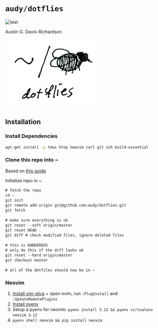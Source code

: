 # `audy/dotflies`

![test](https://github.com/audy/dotflies/actions/workflows/test.yml/badge.svg)

Austin G. Davis-Richardson

![~/. (fly)](./logo.png?raw=true)

## Installation

### Install Dependencies

```sh
apt-get install -y tmux htop neovim curl git zsh build-essential
```

### Clone this repo into ~

Based on [this guide](https://queensidecastle.com/guides/tracking-your-home-directory-in-git-part-1)

Initialize repo in ~

```
# fetch the repo
cd ~
git init
git remote add origin git@github.com:audy/dotflies.git
git fetch

# make sure everything is ok
git reset --soft origin/master
git reset HEAD .
git diff # check modified files, ignore deleted files

# this is DANGEROUS
# only do this if the diff looks ok
git reset --hard origin/master
git checkout master

# all of the dotfiles should now be in ~
```

### Neovim

1. [Install vim-plug](https://github.com/junegunn/vim-plug) + open nvim, run `:PlugInstall` and `:UpdateRemotePlugins`
2. [Install pyenv](https://github.com/pyenv/pyenv)
3. Setup a pyenv for neovim: `pyenv install 3.12 && pyenv virtualenv neovim 3.12`
4. `pyenv shell neovim && pip install neovim`
